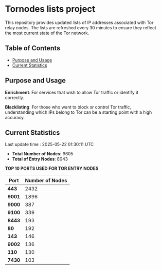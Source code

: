 # Tornodes lists project

This repository provides updated lists of IP addresses associated with Tor relay nodes. The lists are refreshed every 30 minutes to ensure they reflect the most current state of the Tor network.

## Table of Contents

- [Purpose and Usage](#purpose-and-usage)
- [Current Statistics](#current-statistics)


## Purpose and Usage

**Enrichment**: For services that wish to allow Tor traffic or identify it correctly.

**Blacklisting**: For those who want to block or control Tor traffic, understanding which IPs belong to Tor can be a starting point with a high accuracy.

## Current Statistics

Last update time : 2025-05-22 01:30:11 UTC

- **Total Number of Nodes**: 9605
- **Total of Entry Nodes**: 8043

**TOP 10 PORTS USED FOR TOR ENTRY NODES**

| **Port** | **Number of Nodes** |
|------|-----------------|
| **443**   | 2432  |
| **9001**   | 1896  |
| **9000**   | 387  |
| **9100**   | 339  |
| **8443**   | 193  |
| **80**   | 192  |
| **143**   | 146  |
| **9002**   | 136  |
| **110**   | 130  |
| **7430**   | 103  |

